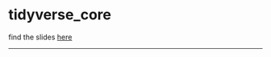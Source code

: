 # tidyverse_core

find the slides [here](https://wordsmith189.github.io/tidyverse_core/index.html)

---
